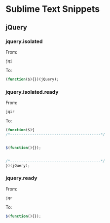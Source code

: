 # Sublime Text Snippets

## jQuery

### jquery.isolated
From:

```
jqi
```

To:

```javascript
(function($){})(jQuery);
```

### jquery.isolated.ready
From:

```
jqir
```

To:

```javascript
(function($){
/*-----------------------------------------*/


$(function(){});


/*-----------------------------------------*/
})(jQuery);
```

### jquery.ready
From:

```
jqr
```

To:

```javascript
$(function(){});
```